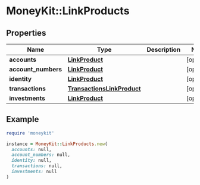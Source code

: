 # MoneyKit::LinkProducts

## Properties

| Name | Type | Description | Notes |
| ---- | ---- | ----------- | ----- |
| **accounts** | [**LinkProduct**](LinkProduct.md) |  | [optional] |
| **account_numbers** | [**LinkProduct**](LinkProduct.md) |  | [optional] |
| **identity** | [**LinkProduct**](LinkProduct.md) |  | [optional] |
| **transactions** | [**TransactionsLinkProduct**](TransactionsLinkProduct.md) |  | [optional] |
| **investments** | [**LinkProduct**](LinkProduct.md) |  | [optional] |

## Example

```ruby
require 'moneykit'

instance = MoneyKit::LinkProducts.new(
  accounts: null,
  account_numbers: null,
  identity: null,
  transactions: null,
  investments: null
)
```


